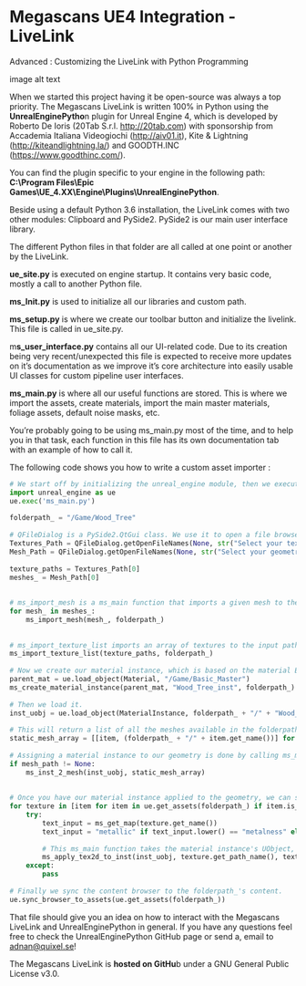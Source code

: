 # Megascans UE4 Integration - LiveLink


Advanced : Customizing the LiveLink with Python Programming

image alt text

When we started this project having it be open-source was always a top priority. The Megascans LiveLink is written 100% in Python using the **UnrealEnginePytho**n plugin for Unreal Engine 4, which is developed by Roberto De Ioris (20Tab S.r.l. http://20tab.com) with sponsorship from Accademia Italiana Videogiochi (http://aiv01.it), Kite & Lightning (http://kiteandlightning.la/) and GOODTH.INC (https://www.goodthinc.com/).

You can find the plugin specific to your engine in the following path: 
**C:\Program Files\Epic Games\UE_4.XX\Engine\Plugins\UnrealEnginePython**.

Beside using a default Python 3.6 installation, the LiveLink comes with two other modules: Clipboard and PySide2. PySide2 is our main user interface library.

The different Python files in that folder are all called at one point or another by the LiveLink.

**ue_site.py** is executed on engine startup. It contains very basic code, mostly a call to another Python file.

**ms_Init.py** is used to initialize all our libraries and custom path.

**ms_setup.py** is where we create our toolbar button and initialize the livelink. This file is called in ue_site.py.

m**s_user_interface.py** contains all our UI-related code. Due to its creation being very recent/unexpected this file is expected to receive more updates on it’s documentation as we improve it’s core architecture into easily usable UI classes for custom pipeline user interfaces.

**ms_main.py** is where all our useful functions are stored. This is where we import the assets, create materials, import the main master materials, foliage assets, default noise masks, etc.

You’re probably going to be using ms_main.py most of the time, and to help you in that task, each function in this file has its own documentation tab with an example of how to call it.

The following code shows you how to write a custom asset importer : 

```python
# We start off by initializing the unreal_engine module, then we execute the Megascans LiveLink's ms_main.
import unreal_engine as ue
ue.exec('ms_main.py')
 
folderpath_ = "/Game/Wood_Tree"
 
# QFileDialog is a PySide2.QtGui class. We use it to open a file browser for the texture maps and another one for the mesh files.
Textures_Path = QFileDialog.getOpenFileNames(None, str("Select your texture maps"), "", str("Image Files (*.png *.jpg)"))
Mesh_Path = QFileDialog.getOpenFileNames(None, str("Select your geometry files"), "", str("Image Files (*.fbx *.obj)"))
 
texture_paths = Textures_Path[0]
meshes_ = Mesh_Path[0]
 
 
# ms_import_mesh is a ms_main function that imports a given mesh to the input path folderpath_.
for mesh_ in meshes_:
    ms_import_mesh(mesh_, folderpath_)
 
 
# ms_import_texture_list imports an array of textures to the input path folderpath_.
ms_import_texture_list(texture_paths, folderpath_)
 
# Now we create our material instance, which is based on the material Basic_Master.
parent_mat = ue.load_object(Material, "/Game/Basic_Master")
ms_create_material_instance(parent_mat, "Wood_Tree_inst", folderpath_)
 
# Then we load it.
inst_uobj = ue.load_object(MaterialInstance, folderpath_ + "/" + "Wood_Tree_inst")
 
# This will return a list of all the meshes available in the folderpath_ folder.
static_mesh_array = [[item, (folderpath_ + "/" + item.get_name())] for item in ue.get_assets(folderpath_) if item.is_a(StaticMesh)]
 
# Assigning a material instance to our geometry is done by calling ms_main's ms_inst_2_mesh function.
if mesh_path != None:
    ms_inst_2_mesh(inst_uobj, static_mesh_array)
 
 
# Once you have our material instance applied to the geometry, we can start applying the textures from texture_paths to the material instance.
for texture in [item for item in ue.get_assets(folderpath_) if item.is_a(Texture2D)]:
    try:
        text_input = ms_get_map(texture.get_name())
        text_input = "metallic" if text_input.lower() == "metalness" else text_input
 
        # This ms_main function takes the material instance's UObject, the texture's name and an str of the map type (albedo, normal, etc...).
        ms_apply_tex2d_to_inst(inst_uobj, texture.get_path_name(), text_input)
    except:
        pass
 
# Finally we sync the content browser to the folderpath_'s content.
ue.sync_browser_to_assets(ue.get_assets(folderpath_))

```




That file should give you an idea on how to interact with the Megascans LiveLink and UnrealEnginePython in general. If you have any questions feel free to check the UnrealEnginePython GitHub page or send a, email to adnan@quixel.se!

The Megascans LiveLink is **hosted on GitHu**b under a GNU General Public License v3.0.

